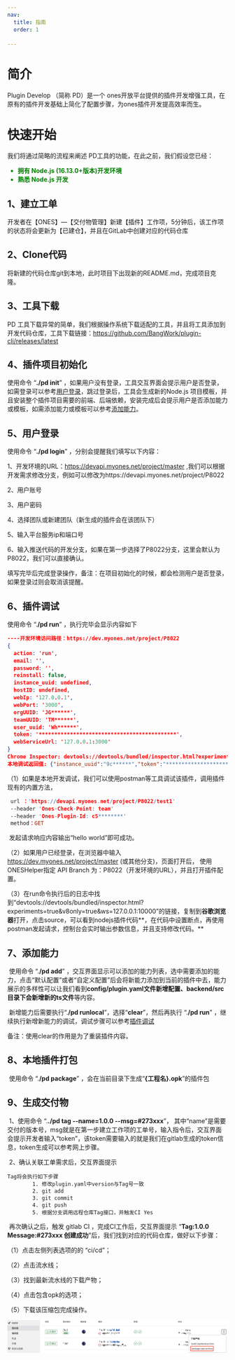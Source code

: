 ```yaml
---
nav:
  title: 指南
  order: 1

---
```


#  简介

Plugin Develop （简称 PD）是一个 ones开放平台提供的插件开发增强工具，在 原有的插件开发基础上简化了配置步骤，为ones插件开发提高效率而生。



# 快速开始

我们将通过简略的流程来阐述 PD工具的功能，在此之前，我们假设您已经：

<b style="color:green;">

- 拥有 Node.js (16.13.0+版本)开发环境
- 熟悉 Node.js 开发

</b>



## 1、建立工单

开发者在【ONES】—【交付物管理】新建【插件】工作项，5分钟后，该工作项的状态将会更新为【已建仓】，并且在GitLab中创建对应的代码仓库



## 2、Clone代码

将新建的代码仓库git到本地，此时项目下出现新的README.md，完成项目克隆。



## 3、工具下载

PD 工具下载异常的简单，我们根据操作系统下载适配的工具，并且将工具添加到开发代码仓库，工具下载链接：https://github.com/BangWork/plugin-cli/releases/latest



## 4、插件项目初始化

使用命令 “**./pd init**” ，如果用户没有登录，工具交互界面会提示用户是否登录，如需登录可以参考<a href="#login">用户登录</a>，跳过登录后，工具会生成新的Node.js 项目模板，并且安装整个插件项目需要的前端、后端依赖，安装完成后会提示用户是否添加能力或模板，如需添加能力或模板可以参考<a href="#add">添加能力</a>。



## <span id="login">5、用户登录</span>

使用命令 “**./pd login**” ，分别会提醒我们填写以下内容：

1、开发环境的URL：https://devapi.myones.net/project/master ,我们可以根据开发需求修改分支，例如可以修改为https://devapi.myones.net/project/P8022

2、用户账号

3、用户密码

4、选择团队或新建团队（新生成的插件会在该团队下）

5、输入平台服务ip和端口号

6、输入推送代码的开发分支，如果在第一步选择了P8022分支，这里会默认为P8022，我们可以直接确认。

填写完毕后完成登录操作，备注：在项目初始化的时候，都会检测用户是否登录，如果登录过则会取消该提醒。



## <span id="debug">6、插件调试</span>

使用命令 “.**/pd run**” ，执行完毕会显示内容如下

```json
----开发环境访问路径：https://dev.myones.net/project/P8022
{
  action: 'run',
  email: '',
  password: '',
  reinstall: false,
  instance_uuid: undefined,
  hostID: undefined,
  webIp: '127.0.0.1',
  webPort: '3000',
  orgUUID: 'JG******',
  teamUUID: 'TM******',
  user_uuid: 'Wh******',
  token: '********************************************',
  webServiceUrl: '127.0.0.1:3000'
}
Chrome Inspector: devtools://devtools/bundled/inspector.html?experiments=true&v8only=true&ws=127.0.0.1:10000
本地调试返回值: {"instance_uuid":"9c******","token":"********************************************","user_uuid":"Wh******"}
```

（1）如果是本地开发调试，我们可以使用postman等工具调试该插件，调用插件现有的内置方法，

```pro
 url ：'https://devapi.myones.net/project/P8022/test1' 
 --header 'Ones-Check-Point: team' 
 --header 'Ones-Plugin-Id: c5********' 
 method：GET
```

​    发起请求响应内容输出“hello world”即可成功。



（2）如果用户已经登录，在浏览器中输入 https://dev.myones.net/project/master (或其他分支)，页面打开后， 使用ONESHelper指定 API Branch 为：P8022（开发环境的URL），并且打开插件配置。

（3）在run命令执行后的日志中找到“devtools://devtools/bundled/inspector.html?experiments=true&v8only=true&ws=127.0.0.1:10000”的链接，复制到**谷歌浏览器**打开，点击source，可以看到nodejs插件代码**，在代码中设置断点，再使用postman发起请求，控制台会实时输出参数信息，并且支持修改代码。**



## <span id="add">7、添加能力</span>

​       使用命令 “.**/pd add**” ，交互界面显示可以添加的能力列表，选中需要添加的能力，点击“默认配置”或者“自定义配置”后会将新能力添加到当前的插件中去，能力展示的多样性可以让我们看到**config/plugin.yaml文件新增配置、backend/src目录下会新增新的ts文件**等内容。

​        新增能力后需要执行“.**/pd runlocal**”，选择“**clear**”，然后再执行 “.**/pd run**” ，继续执行新增新能力的调试，调试步骤可以参考<a href="#debug">插件调试</a>

备注：使用clear的作用是为了重装插件内容。



## 8、本地插件打包

​        使用命令 “.**/pd package**” ，会在当前目录下生成“**{工程名}.opk**”的插件包



## 9、生成交付物

​        1、使用命令 “.**./pd tag --name=1.0.0 --msg=#273xxx**”，  其中“name”是需要交付的版本号，msg就是在第一步建立工作项的工单号，输入指令后，交互界面会提示开发者输入“token”，该token需要输入的就是我们在gitlab生成的token信息，token生成可以参考网上步骤。

​        2、确认关联工单需求后，交互界面提示

```properties
Tag将会执行如下步骤
        1. 修改plugin.yaml中version与Tag号一致
        2. git add
        3. git commit
        4. git push
        5. 根据分支调用远程仓库Tag接口，并触发CI Yes
```

​        再次确认之后，触发 gitlab CI ，完成CI工作后，交互界面提示 “**Tag:1.0.0 Message:#273xxx 创建成功**”后，我们找到对应的代码仓库，做好以下步骤：

（1）点击左侧列表选项的的 “ci/cd”；

（2）点击流水线；

（3）找到最新流水线的下载产物；

（4）点击包含opk的选项；

（5）下载该压缩包完成操作。

![生成交付物](../image/生成交付物.png)







